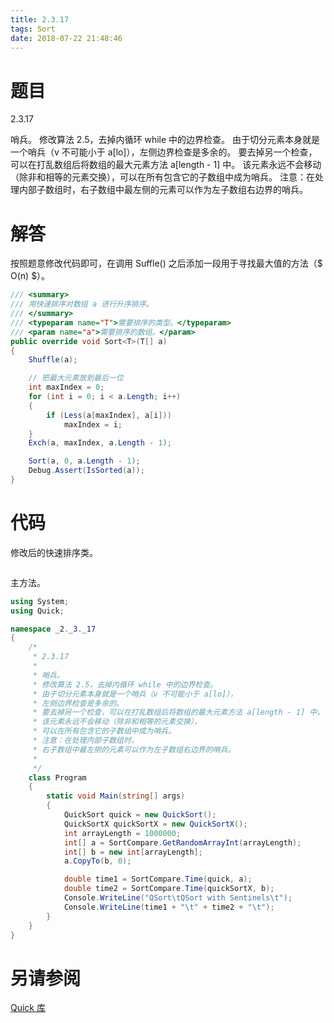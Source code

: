 ```yaml
---
title: 2.3.17
tags: Sort
date: 2018-07-22 21:48:46
---
```


# 题目

2.3.17

哨兵。
修改算法 2.5，去掉内循环 while 中的边界检查。
由于切分元素本身就是一个哨兵（v 不可能小于 a[lo]），左侧边界检查是多余的。
要去掉另一个检查，可以在打乱数组后将数组的最大元素方法 a[length - 1] 中。
该元素永远不会移动（除非和相等的元素交换），可以在所有包含它的子数组中成为哨兵。
注意：在处理内部子数组时，右子数组中最左侧的元素可以作为左子数组右边界的哨兵。

# 解答

按照题意修改代码即可，在调用 Suffle() 之后添加一段用于寻找最大值的方法（$ O(n) $）。

```csharp
/// <summary>
/// 用快速排序对数组 a 进行升序排序。
/// </summary>
/// <typeparam name="T">需要排序的类型。</typeparam>
/// <param name="a">需要排序的数组。</param>
public override void Sort<T>(T[] a)
{
    Shuffle(a);

    // 把最大元素放到最后一位
    int maxIndex = 0;
    for (int i = 0; i < a.Length; i++)
    {
        if (Less(a[maxIndex], a[i]))
            maxIndex = i;
    }
    Exch(a, maxIndex, a.Length - 1);

    Sort(a, 0, a.Length - 1);
    Debug.Assert(IsSorted(a));
}
```

# 代码

修改后的快速排序类。

```csharp

```

主方法。

```csharp
using System;
using Quick;

namespace _2._3._17
{
    /*
     * 2.3.17
     * 
     * 哨兵。
     * 修改算法 2.5，去掉内循环 while 中的边界检查。
     * 由于切分元素本身就是一个哨兵（v 不可能小于 a[lo]），
     * 左侧边界检查是多余的。
     * 要去掉另一个检查，可以在打乱数组后将数组的最大元素方法 a[length - 1] 中。
     * 该元素永远不会移动（除非和相等的元素交换），
     * 可以在所有包含它的子数组中成为哨兵。
     * 注意：在处理内部子数组时，
     * 右子数组中最左侧的元素可以作为左子数组右边界的哨兵。
     * 
     */
    class Program
    {
        static void Main(string[] args)
        {
            QuickSort quick = new QuickSort();
            QuickSortX quickSortX = new QuickSortX();
            int arrayLength = 1000000;
            int[] a = SortCompare.GetRandomArrayInt(arrayLength);
            int[] b = new int[arrayLength];
            a.CopyTo(b, 0);

            double time1 = SortCompare.Time(quick, a);
            double time2 = SortCompare.Time(quickSortX, b);
            Console.WriteLine("QSort\tQSort with Sentinels\t");
            Console.WriteLine(time1 + "\t" + time2 + "\t");
        }
    }
}
```

# 另请参阅

[Quick 库](https://github.com/ikesnowy/Algorithms-4th-Edition-in-Csharp/tree/master/2%20Sorting/2.3/Quick)